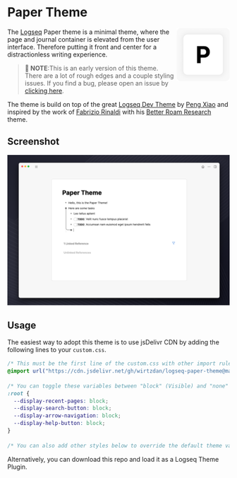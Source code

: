 # Paper Theme

<img src="./logo.png" align="right"
     alt="Size Limit logo by Anton Lovchikov" width="120" height="120">

The [Logseq](https://logseq.com/) Paper theme is a minimal theme, where the page and journal container is elevated from the user interface. Therefore putting it front and center for a distractionless writing experience.

> **🚧 NOTE**:This is an early version of this theme. There are a lot of rough edges and a couple styling issues. If you find a bug, please open an issue by [clicking here](https://github.com/wirtzdan/logseq-paper-theme/issues/new).

The theme is build on top of the great [Logseq Dev Theme](https://github.com/pengx17/logseq-dev-theme) by [Peng Xiao](https://github.com/pengx17) and inspired by the work of [Fabrizio Rinaldi](https://twitter.com/linuz90) with his [Better Roam Research](https://github.com/linuz90/better-roam-research) theme.

## Screenshot

<img src="./demo.png" />

## Usage

The easiest way to adopt this theme is to use jsDelivr CDN by adding the following lines to your `custom.css`.

```css
/* This must be the first line of the custom.css with other import rules */
@import url("https://cdn.jsdelivr.net/gh/wirtzdan/logseq-paper-theme@master/custom.css");

/* You can toggle these variables between "block" (Visible) and "none" (Hidden) to show or hide different elements of the UI */
:root {
  --display-recent-pages: block;
  --display-search-button: block;
  --display-arrow-navigation: block;
  --display-help-button: block;
}

/* You can also add other styles below to override the default theme values */
```

Alternatively, you can download this repo and load it as a Logseq Theme Plugin.
